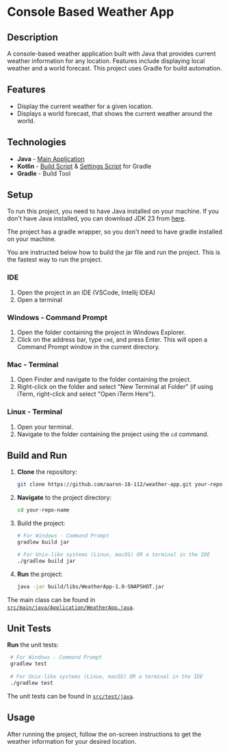 # Console Based Weather App

## Description

A console-based weather application built with Java that provides current weather information for any location. Features
include displaying local weather and a world forecast. This project uses Gradle for build automation.

## Features

- Display the current weather for a given location.
- Displays a world forecast, that shows the current weather around the world.

## Technologies

- **Java** - [Main Application](src/main/java/Application)
- **Kotlin** - [Build Script](build.gradle.kts) & [Settings Script](settings.gradle.kts) for Gradle
- **Gradle** - Build Tool

## Setup

To run this project, you need to have Java installed on your machine. If you don't have Java installed, you can download
JDK 23 from [here](https://www.oracle.com/uk/java/technologies/downloads/#java23).

The project has a gradle wrapper, so you don't need to have gradle installed on your machine.

You are instructed below how to build the jar file and run the project. This is the fastest way to run the project.

### IDE
1. Open the project in an IDE (VSCode, Intellij IDEA)
2. Open a terminal
### Windows - Command Prompt
1. Open the folder containing the project in Windows Explorer.
2. Click on the address bar, type `cmd`, and press Enter. This will open a Command Prompt window in the current directory.
### Mac - Terminal
1. Open Finder and navigate to the folder containing the project.
2. Right-click on the folder and select "New Terminal at Folder" (if using iTerm, right-click and select "Open iTerm Here").
### Linux - Terminal
1. Open your terminal.
2. Navigate to the folder containing the project using the `cd` command.

## Build and Run

1. **Clone** the repository:
    ```bash
    git clone https://github.com/aaron-18-112/weather-app.git your-repo-name
    ```
2. **Navigate** to the project directory:
    ```bash
    cd your-repo-name
    ```
3. Build the project:
    ```bash
    # For Windows - Command Prompt
    gradlew build jar
    
    # For Unix-like systems (Linux, macOS) OR a terminal in the IDE
    ./gradlew build jar
    ```
4. **Run** the project:
    ```bash
    java -jar build/libs/WeatherApp-1.0-SNAPSHOT.jar
    ```

The main class can be found in [`src/main/java/Application/WeatherApp.java`](src/main/java/Application/WeatherApp.java).

## Unit Tests

**Run** the unit tests:
   ```bash
    # For Windows - Command Prompt
    gradlew test
    
    # For Unix-like systems (Linux, macOS) OR a terminal in the IDE
    ./gradlew test
   ```
The unit tests can be found in [`src/test/java`](src/test/java).

## Usage

After running the project, follow the on-screen instructions to get the weather information for your desired location.
